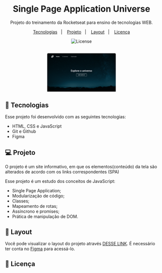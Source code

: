 <h1 align="center"> Single Page Application Universe </h1>

<p align="center">
Projeto do treinamento da Rocketseat para ensino de tecnologias WEB.
</p>

<p align="center">
  <a href="#-tecnologias">Tecnologias</a>&nbsp;&nbsp;&nbsp;|&nbsp;&nbsp;&nbsp;
  <a href="#-projeto">Projeto</a>&nbsp;&nbsp;&nbsp;|&nbsp;&nbsp;&nbsp;
  <a href="#-layout">Layout</a>&nbsp;&nbsp;&nbsp;|&nbsp;&nbsp;&nbsp;
  <a href="#memo-licença">Licença</a>
</p>

<p align="center">
  <img alt="License" src="https://img.shields.io/static/v1?label=license&message=MIT&color=49AA26&labelColor=000000">
</p>

<br>

<div align="center" margin="auto" width="100%">
  <img alt="projeto Treine.me" src=".github/projeto.png" width="45%">
</div>

## 🚀 Tecnologias

Esse projeto foi desenvolvido com as seguintes tecnologias:

- HTML, CSS e JavaScript
- Git e Github
- Figma

## 💻 Projeto

O projeto é um site informativo, em que os elementos(conteúdo) da tela são alterados de acordo com os links correspondentes (SPA)

Esse projeto é um estudo dos conceitos de JavaScript:
- Single Page Application;
- Modularização de código;
- Classes;
- Mapeamento de rotas;
- Assíncrono e promises;
- Prática de manipulação de DOM.

## 🔖 Layout

Você pode visualizar o layout do projeto através [DESSE LINK](https://www.figma.com/file/m8zp3mtxvwyTGQs69nIFM8/%5BDesafios-Explorer%5D-SPA-Universe/duplicate). É necessário ter conta no [Figma](https://figma.com) para acessá-lo.

## :memo: Licença